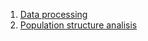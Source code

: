 1. [Data processing](https://github.com/fenciso13/Potato_MSU/blob/master/1.%20Data_processing.md)
2. [Population structure analisis](https://github.com/fenciso13/Potato_MSU/blob/master/2.%20Population%20structure.md)
